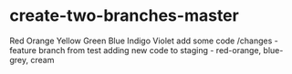 # create-two-branches-master
Red
Orange
Yellow
Green
Blue
Indigo 
Violet
add some code /changes - feature branch from test
adding new code to staging - red-orange, blue-grey, cream
